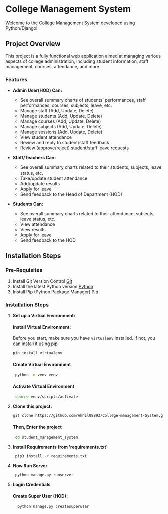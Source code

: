 # College Management System 

Welcome to the College Management System developed using Python/Django!

## Project Overview

This project is a fully functional web application aimed at managing various aspects of college administration, including student information, staff management, courses, attendance, and more.


### Features

- **Admin User(HOD) Can:**
  - See overall summary charts of students' performances, staff performances, courses, subjects, leave, etc.
  - Manage staff (Add, Update, Delete)
  - Manage students (Add, Update, Delete)
  - Manage courses (Add, Update, Delete)
  - Manage subjects (Add, Update, Delete)
  - Manage sessions (Add, Update, Delete)
  - View student attendance
  - Review and reply to student/staff feedback
  - Review (approve/reject) student/staff leave requests

- **Staff/Teachers Can:**
  - See overall summary charts related to their students, subjects, leave status, etc.
  - Take/update student attendance
  - Add/update results
  - Apply for leave
  - Send feedback to the Head of Department (HOD)

- **Students Can:**
  - See overall summary charts related to their attendance, subjects, leave status, etc.
  - View attendance
  - View results
  - Apply for leave
  - Send feedback to the HOD

## Installation Steps

### Pre-Requisites

1. Install Git Version Control [Git](https://git-scm.com/)
2. Install the latest Python version [Python](https://www.python.org/downloads/)
3. Install Pip (Python Package Manager) [Pip](https://pip.pypa.io/en/stable/installing/)

### Installation Steps

1. **Set up a Virtual Environment:**

   #### Install Virtual Environment:
   
   Before you start, make sure you have `virtualenv` installed. If not, you can install it using pip
   ```bash
   pip install virtualenv
   ```
   #### Create Virtual Environment
    ```bash
     python -m venv venv
   ```
   #### Activate Virtual Environment
    ```bash
     source venv/scripts/activate
    ```
2.  **Clone this project:**
    ```bash
    git clone https://github.com/Akhil08893/College-management-System.git
    ```
    #### Then, Enter the project
    ```bash
     cd student_management_system
     ```
3. **Install Requirements from 'requirements.txt'**
    ```bash
     pip3 install -r requirements.txt
    ```
4. **Now Run Server**
    ```bash
     python manage.py runserver
    ```
5. **Login Credentials**
    #### Create Super User (HOD) :
    ```bash
      python manage.py createsuperuser
     ```
     
